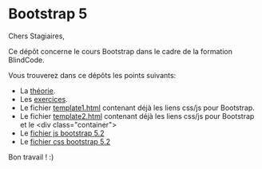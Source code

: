 # Bootstrap 5

Chers Stagiaires,

Ce dépôt concerne le cours Bootstrap dans le cadre de la formation BlindCode.

Vous trouverez dans ce dépôts les points suivants:
- La [théorie](Theorie/README.md).
- Les [exercices](Exercices/README.md).
- Le fichier [template1.html](Exercices/Templates/template1.html?raw=1) contenant déjà les liens css/js pour Bootstrap.
- Le fichier [template2.html](Exercices/Templates/template2.html?raw=1) contenant déjà les liens css/js pour Bootstrap et le \<div class="container">
- Le [fichier js bootstrap 5.2](Exercices/bootstrap.bundle.min.js?raw=1)
- Le [fichier css bootstrap 5.2](Exercices/bootstrap.min.css?raw=1)

Bon travail ! :)